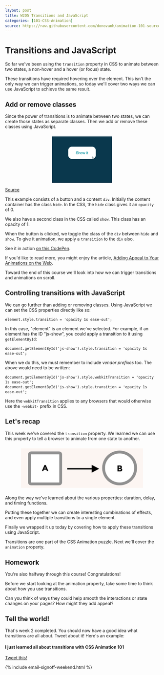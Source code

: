 ```yaml
---
layout: post
title: W2D5 Transitions and JavaScript
categories: [101-CSS-Animation]
source: https://raw.githubusercontent.com/donovanh/animation-101-source/master/src/_posts/2015-03-01-101W2D5.md
---
```


# Transitions and JavaScript

So far we've been using the `transition` property in CSS to animate between two states, a non-hover and a hover (or focus) state.

These transitions have required hovering over the element. This isn't the only way we can trigger animations, so today we'll cover two ways we can use JavaScript to achieve the same result.

## Add or remove classes

Since the power of transitions is to animate between two states, we can create those states as separate classes. Then we add or remove these classes using JavaScript.

<div class="example">
  <img src="images/js-triggered-button-min.gif" style="max-width: 196px; margin: 24px auto 0; display: block;">
  <p class="source"><a href="http://codepen.io/donovanh/pen/YPbxqa">Source</a></p>
</div>

This example consists of a button and a content `div`. Initially the content container has the class `hide`. In the CSS, the `hide` class gives it an `opacity` of 0.

We also have a second class in the CSS called `show`. This class has an opacity of 1.

When the button is clicked, we toggle the class of the `div` between `hide` and `show`. To give it animation, we apply a `transition` to the `div` also.

See it in action [on this CodePen](http://codepen.io/donovanh/pen/YPbxqa).

If you'd like to read more, you might enjoy the article, [Adding Appeal to Your Animations on the Web](http://webdesign.tutsplus.com/tutorials/adding-appeal-to-your-animations-on-the-web--cms-23649).

Toward the end of this course we'll look into how we can trigger transitions and animations on scroll.

## Controlling transitions with JavaScript

We can go further than adding or removing classes. Using JavaScript we can set the CSS properties directly like so:

    element.style.transition = 'opacity 1s ease-out';

In this case, "element" is an element we've selected. For example, if an element has the ID "js-show", you could apply a transition to it using `getElementById`:

    document.getElementById('js-show').style.transition = 'opacity 1s ease-out';

When we do this, we must remember to include *vendor prefixes* too. The above would need to be written:

    document.getElementById('js-show').style.webkitTransition = 'opacity 1s ease-out';
    document.getElementById('js-show').style.transition = 'opacity 1s ease-out';

Here the `webkitTransition` applies to any browsers that would otherwise use the `-webkit-` prefix in CSS.

## Let's recap

This week we've covered the `transition` property. We learned we can use this property to tell a browser to animate from one state to another.

<img src="images/ab.png" style="max-width: 400px; margin: 24px auto; display: block;">

Along the way we've learned about the various properties: duration, delay, and timing functions.

Putting these together we can create interesting combinations of effects, and even apply multiple transitions to a single element.

Finally we wrapped it up today by covering how to apply these transitions using JavaScript.

Transitions are one part of the CSS Animation puzzle. Next we'll cover the `animation` property. 

<div class="callout">
  <h2>Homework</h2>

  <p>You're also halfway through this course! Congratulations!</p>

  <p>Before we start looking at the animation property, take some time to think about how you use transitions.</p>

  <p>Can you think of ways they could help smooth the interactions or state changes on your pages? How might they add appeal?</p>
  
</div>

## Tell the world!

That's week 2 completed. You should now have a good idea what transitions are all about. Tweet about it! Here's an example:

<div class="callout">
  <h4>I just learned all about transitions with CSS Animation 101</h4>
  <p><a href="https://twitter.com/intent/tweet/?text=I%20just%20learned%20all%20about%20transitions%20with%20CSS%20Animation%20101&url=https%3A%2F%2Fcssanimation.rocks%2Fcourses%2Fanimation-101%2F">Tweet this!</a></p>
</div>

{% include email-signoff-weekend.html %}
